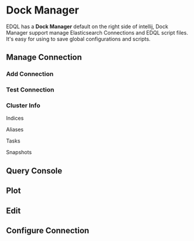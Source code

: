 # Dock Manager

EDQL has a **Dock Manager** default on the right side of intellij, Dock Manager support manage Elasticsearch Connections
and EDQL script files. It's easy for using to save global configurations and scripts.

## Manage Connection

### Add Connection

### Test Connection

### Cluster Info

Indices

Aliases

Tasks

Snapshots

## Query Console

## Plot

## Edit

## Configure Connection


